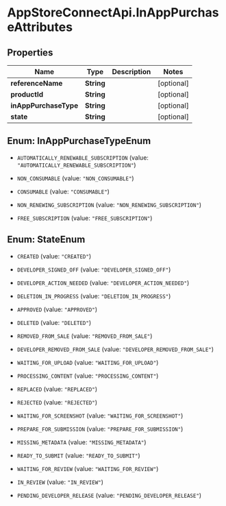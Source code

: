 # AppStoreConnectApi.InAppPurchaseAttributes

## Properties

Name | Type | Description | Notes
------------ | ------------- | ------------- | -------------
**referenceName** | **String** |  | [optional] 
**productId** | **String** |  | [optional] 
**inAppPurchaseType** | **String** |  | [optional] 
**state** | **String** |  | [optional] 



## Enum: InAppPurchaseTypeEnum


* `AUTOMATICALLY_RENEWABLE_SUBSCRIPTION` (value: `"AUTOMATICALLY_RENEWABLE_SUBSCRIPTION"`)

* `NON_CONSUMABLE` (value: `"NON_CONSUMABLE"`)

* `CONSUMABLE` (value: `"CONSUMABLE"`)

* `NON_RENEWING_SUBSCRIPTION` (value: `"NON_RENEWING_SUBSCRIPTION"`)

* `FREE_SUBSCRIPTION` (value: `"FREE_SUBSCRIPTION"`)





## Enum: StateEnum


* `CREATED` (value: `"CREATED"`)

* `DEVELOPER_SIGNED_OFF` (value: `"DEVELOPER_SIGNED_OFF"`)

* `DEVELOPER_ACTION_NEEDED` (value: `"DEVELOPER_ACTION_NEEDED"`)

* `DELETION_IN_PROGRESS` (value: `"DELETION_IN_PROGRESS"`)

* `APPROVED` (value: `"APPROVED"`)

* `DELETED` (value: `"DELETED"`)

* `REMOVED_FROM_SALE` (value: `"REMOVED_FROM_SALE"`)

* `DEVELOPER_REMOVED_FROM_SALE` (value: `"DEVELOPER_REMOVED_FROM_SALE"`)

* `WAITING_FOR_UPLOAD` (value: `"WAITING_FOR_UPLOAD"`)

* `PROCESSING_CONTENT` (value: `"PROCESSING_CONTENT"`)

* `REPLACED` (value: `"REPLACED"`)

* `REJECTED` (value: `"REJECTED"`)

* `WAITING_FOR_SCREENSHOT` (value: `"WAITING_FOR_SCREENSHOT"`)

* `PREPARE_FOR_SUBMISSION` (value: `"PREPARE_FOR_SUBMISSION"`)

* `MISSING_METADATA` (value: `"MISSING_METADATA"`)

* `READY_TO_SUBMIT` (value: `"READY_TO_SUBMIT"`)

* `WAITING_FOR_REVIEW` (value: `"WAITING_FOR_REVIEW"`)

* `IN_REVIEW` (value: `"IN_REVIEW"`)

* `PENDING_DEVELOPER_RELEASE` (value: `"PENDING_DEVELOPER_RELEASE"`)




